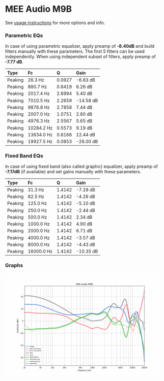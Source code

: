 # MEE Audio M9B
See [usage instructions](https://github.com/jaakkopasanen/AutoEq#usage) for more options and info.

### Parametric EQs
In case of using parametric equalizer, apply preamp of **-8.40dB** and build filters manually
with these parameters. The first 5 filters can be used independently.
When using independent subset of filters, apply preamp of **-7.77 dB**.

| Type    | Fc         |      Q | Gain      |
|:--------|:-----------|:-------|:----------|
| Peaking | 26.3 Hz    | 0.0927 | -6.83 dB  |
| Peaking | 880.7 Hz   | 0.6419 | 6.26 dB   |
| Peaking | 2017.4 Hz  | 2.6994 | 5.40 dB   |
| Peaking | 7010.5 Hz  | 2.2659 | -14.58 dB |
| Peaking | 9876.8 Hz  | 2.7858 | 7.44 dB   |
| Peaking | 2007.0 Hz  | 1.0751 | 2.80 dB   |
| Peaking | 4976.3 Hz  | 2.5567 | 5.65 dB   |
| Peaking | 10284.2 Hz | 0.5573 | 9.19 dB   |
| Peaking | 13634.0 Hz | 0.6168 | 12.44 dB  |
| Peaking | 19927.5 Hz | 0.0853 | -26.00 dB |

### Fixed Band EQs
In case of using fixed band (also called graphic) equalizer, apply preamp of **-7.17dB**
(if available) and set gains manually with these parameters.

| Type    | Fc         |      Q | Gain      |
|:--------|:-----------|:-------|:----------|
| Peaking | 31.3 Hz    | 1.4142 | -7.29 dB  |
| Peaking | 62.5 Hz    | 1.4142 | -4.26 dB  |
| Peaking | 125.0 Hz   | 1.4142 | -5.10 dB  |
| Peaking | 250.0 Hz   | 1.4142 | -2.44 dB  |
| Peaking | 500.0 Hz   | 1.4142 | 2.34 dB   |
| Peaking | 1000.0 Hz  | 1.4142 | 4.90 dB   |
| Peaking | 2000.0 Hz  | 1.4142 | 6.71 dB   |
| Peaking | 4000.0 Hz  | 1.4142 | -3.57 dB  |
| Peaking | 8000.0 Hz  | 1.4142 | -4.43 dB  |
| Peaking | 16000.0 Hz | 1.4142 | -10.35 dB |

### Graphs
![](./MEE%20Audio%20M9B.png)